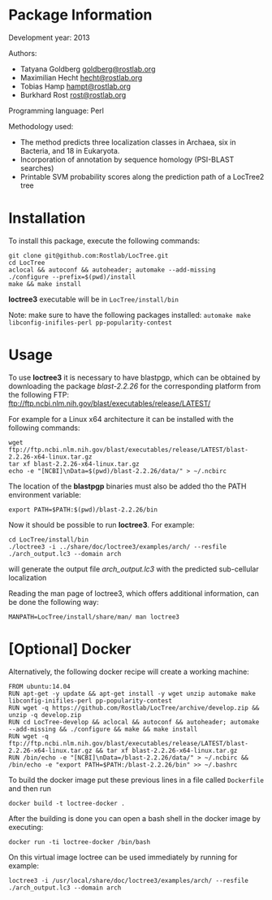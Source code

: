 # Package Information

Development year: 2013

Authors:
* Tatyana Goldberg <goldberg@rostlab.org>
* Maximilian Hecht <hecht@rostlab.org>
* Tobias Hamp <hampt@rostlab.org>
* Burkhard Rost <rost@rostlab.org>

Programming language: Perl

Methodology used:
* The method predicts three localization classes in Archaea, six in Bacteria, and 18 in Eukaryota.
* Incorporation of annotation by sequence homology (PSI-BLAST searches)
* Printable SVM probability scores along the prediction path of a LocTree2 tree

# Installation

To install this package, execute the following commands:
```
git clone git@github.com:Rostlab/LocTree.git
cd LocTree
aclocal && autoconf && autoheader; automake --add-missing
./configure --prefix=$(pwd)/install
make && make install
```
**loctree3** executable will be in `LocTree/install/bin`

Note: make sure to have the following packages installed: `automake make libconfig-inifiles-perl pp-popularity-contest`

# Usage

To use **loctree3** it is necessary to have blastpgp, which can be obtained by downloading the package *blast-2.2.26* for the corresponding platform from the following FTP: ftp://ftp.ncbi.nlm.nih.gov/blast/executables/release/LATEST/

For example for a Linux x64 architecture it can be installed with the following commands:
```
wget ftp://ftp.ncbi.nlm.nih.gov/blast/executables/release/LATEST/blast-2.2.26-x64-linux.tar.gz
tar xf blast-2.2.26-x64-linux.tar.gz
echo -e "[NCBI]\nData=$(pwd)/blast-2.2.26/data/" > ~/.ncbirc
```
The location of the **blastpgp** binaries must also be added tho the PATH environment variable:
```
export PATH=$PATH:$(pwd)/blast-2.2.26/bin
```
Now it should be possible to run **loctree3**. For example:
```
cd LocTree/install/bin
./loctree3 -i ../share/doc/loctree3/examples/arch/ --resfile ./arch_output.lc3 --domain arch
```
will generate the output file *arch_output.lc3* with the predicted sub-cellular localization

Reading the man page of loctree3, which offers additional information, can be done the following way:
```
MANPATH=LocTree/install/share/man/ man loctree3
```

# [Optional] Docker

Alternatively, the following docker recipe will create a working machine:

```
FROM ubuntu:14.04
RUN apt-get -y update && apt-get install -y wget unzip automake make libconfig-inifiles-perl pp-popularity-contest
RUN wget -q https://github.com/Rostlab/LocTree/archive/develop.zip && unzip -q develop.zip
RUN cd LocTree-develop && aclocal && autoconf && autoheader; automake --add-missing && ./configure && make && make install
RUN wget -q ftp://ftp.ncbi.nlm.nih.gov/blast/executables/release/LATEST/blast-2.2.26-x64-linux.tar.gz && tar xf blast-2.2.26-x64-linux.tar.gz
RUN /bin/echo -e "[NCBI]\nData=/blast-2.2.26/data/" > ~/.ncbirc && /bin/echo -e "export PATH=$PATH:/blast-2.2.26/bin" >> ~/.bashrc
```

To build the docker image put these previous lines in a file called `Dockerfile` and then run
```
docker build -t loctree-docker .
```
After the building is done you can open a bash shell in the docker image by executing:
```
docker run -ti loctree-docker /bin/bash
```
On this virtual image loctree can be used immediately by running for example:
```
loctree3 -i /usr/local/share/doc/loctree3/examples/arch/ --resfile ./arch_output.lc3 --domain arch
```
